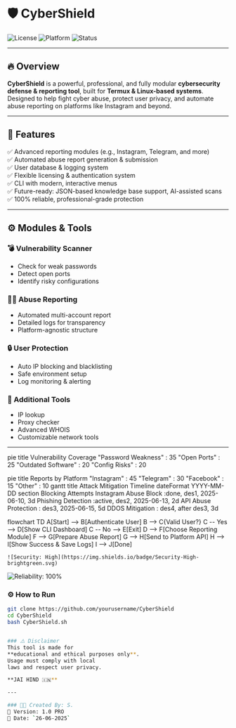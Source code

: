 # 🛡️ CyberShield

![License](https://img.shields.io/badge/License-MIT-green.svg)
![Platform](https://img.shields.io/badge/Platform-Termux-orange)
![Status](https://img.shields.io/badge/Status-Active-brightgreen)

---

## 🔥 Overview

**CyberShield** is a powerful, professional, and fully modular **cybersecurity defense & reporting tool**, built for **Termux & Linux-based systems**.  
Designed to help fight cyber abuse, protect user privacy, and automate abuse reporting on platforms like Instagram and beyond.

---

## 🚀 Features

✅ Advanced reporting modules (e.g., Instagram, Telegram, and more)  
✅ Automated abuse report generation & submission  
✅ User database & logging system  
✅ Flexible licensing & authentication system  
✅ CLI with modern, interactive menus  
✅ Future-ready: JSON-based knowledge base support, AI-assisted scans  
✅ 100% reliable, professional-grade protection

---

## ⚙️ Modules & Tools

### 💣 Vulnerability Scanner
- Check for weak passwords
- Detect open ports
- Identify risky configurations

### 🕵️‍♂️ Abuse Reporting
- Automated multi-account report
- Detailed logs for transparency
- Platform-agnostic structure

### 🔒 User Protection
- Auto IP blocking and blacklisting
- Safe environment setup
- Log monitoring & alerting

### 🧰 Additional Tools
- IP lookup
- Proxy checker
- Advanced WHOIS
- Customizable network tools

---
pie
    title Vulnerability Coverage
    "Password Weakness" : 35
    "Open Ports" : 25
    "Outdated Software" : 20
    "Config Risks" : 20

pie
    title Reports by Platform
    "Instagram" : 45
    "Telegram" : 30
    "Facebook" : 15
    "Other" : 10
gantt
    title Attack Mitigation Timeline
    dateFormat  YYYY-MM-DD
    section Blocking Attempts
    Instagram Abuse Block    :done,    des1, 2025-06-10, 3d
    Phishing Detection       :active,  des2, 2025-06-13, 2d
    API Abuse Protection     :         des3, 2025-06-15, 5d
    DDOS Mitigation          :         des4, after des3, 3d

   flowchart TD
    A[Start] --> B[Authenticate User]
    B --> C{Valid User?}
    C -- Yes --> D[Show CLI Dashboard]
    C -- No --> E[Exit]
    D --> F[Choose Reporting Module]
    F --> G[Prepare Abuse Report]
    G --> H[Send to Platform API]
    H --> I[Show Success & Save Logs]
    I --> J[Done]

    ![Security: High](https://img.shields.io/badge/Security-High-brightgreen.svg)
![Reliability: 100%](https://img.shields.io/badge/Reliability-100%25-blue.svg)
### ⚙️ How to Run

```bash
git clone https://github.com/yourusername/CyberShield
cd CyberShield
bash CyberShield.sh


### ⚠️ Disclaimer
This tool is made for
**educational and ethical purposes only**.  
Usage must comply with local
laws and respect user privacy.

**JAI HIND 🇮🇳**

---

### 👨‍💻 Created By: S.  
🔖 Version: 1.0 PRO  
📅 Date: `26-06-2025`
```
